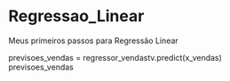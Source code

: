 # Regressao_Linear
Meus primeiros passos para Regressão Linear

previsoes_vendas = regressor_vendastv.predict(x_vendas)
previsoes_vendas

